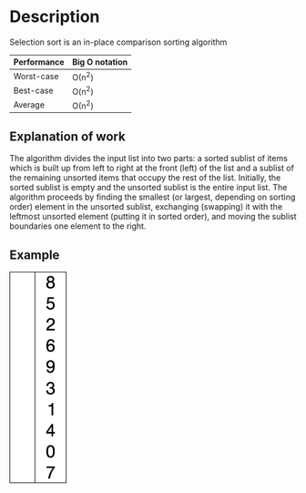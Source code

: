 # Description

Selection sort is an in-place comparison sorting algorithm


| Performance | Big O notation |
| --- | --- |
| Worst-case | О(n<sup>2</sup>) |
| Best-case | O(n<sup>2</sup>) |
| Average | О(n<sup>2</sup>) |

## Explanation of work
The algorithm divides the input list into two parts: 
a sorted sublist of items which is built up from left to right at the front (left) of the list and 
a sublist of the remaining unsorted items that occupy the rest of the list. 
Initially, the sorted sublist is empty and the unsorted sublist is the entire input list. 
The algorithm proceeds by finding the smallest (or largest, depending on sorting order) element in the unsorted sublist, 
exchanging (swapping) it with the leftmost unsorted element (putting it in sorted order), 
and moving the sublist boundaries one element to the right.

## Example
![Example](static/example.gif)
